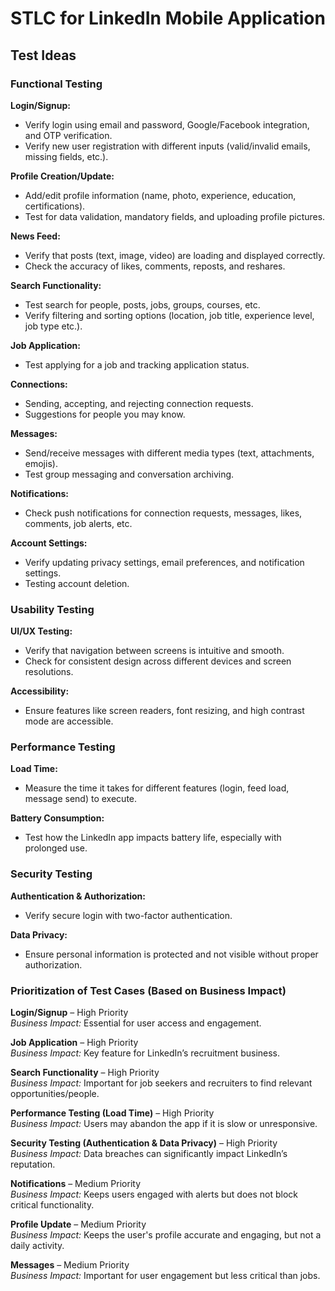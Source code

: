 # STLC for LinkedIn Mobile Application

## Test Ideas

### Functional Testing

**Login/Signup:**

- Verify login using email and password, Google/Facebook integration, and OTP verification.
- Verify new user registration with different inputs (valid/invalid emails, missing fields, etc.).

**Profile Creation/Update:**

- Add/edit profile information (name, photo, experience, education, certifications).
- Test for data validation, mandatory fields, and uploading profile pictures.

**News Feed:**

- Verify that posts (text, image, video) are loading and displayed correctly.
- Check the accuracy of likes, comments, reposts, and reshares.

**Search Functionality:**

- Test search for people, posts, jobs, groups, courses, etc.
- Verify filtering and sorting options (location, job title, experience level, job type etc.).

**Job Application:**

- Test applying for a job and tracking application status.

**Connections:**

- Sending, accepting, and rejecting connection requests.
- Suggestions for people you may know.

**Messages:**

- Send/receive messages with different media types (text, attachments, emojis).
- Test group messaging and conversation archiving.

**Notifications:**

- Check push notifications for connection requests, messages, likes, comments, job alerts, etc.

**Account Settings:**

- Verify updating privacy settings, email preferences, and notification settings.
- Testing account deletion.

### Usability Testing

**UI/UX Testing:**

- Verify that navigation between screens is intuitive and smooth.
- Check for consistent design across different devices and screen resolutions.

**Accessibility:**

- Ensure features like screen readers, font resizing, and high contrast mode are accessible.

### Performance Testing

**Load Time:**

- Measure the time it takes for different features (login, feed load, message send) to execute.

**Battery Consumption:**

- Test how the LinkedIn app impacts battery life, especially with prolonged use.

### Security Testing

**Authentication & Authorization:**

- Verify secure login with two-factor authentication.

**Data Privacy:**

- Ensure personal information is protected and not visible without proper authorization.

### Prioritization of Test Cases (Based on Business Impact)

**Login/Signup** – High Priority  
*Business Impact:* Essential for user access and engagement.

**Job Application** – High Priority  
*Business Impact:* Key feature for LinkedIn’s recruitment business.

**Search Functionality** – High Priority  
*Business Impact:* Important for job seekers and recruiters to find relevant opportunities/people.

**Performance Testing (Load Time)** – High Priority  
*Business Impact:* Users may abandon the app if it is slow or unresponsive.

**Security Testing (Authentication & Data Privacy)** – High Priority  
*Business Impact:* Data breaches can significantly impact LinkedIn’s reputation.

**Notifications** – Medium Priority  
*Business Impact:* Keeps users engaged with alerts but does not block critical functionality.

**Profile Update** – Medium Priority  
*Business Impact:* Keeps the user's profile accurate and engaging, but not a daily activity.

**Messages** – Medium Priority  
*Business Impact:* Important for user engagement but less critical than jobs.
